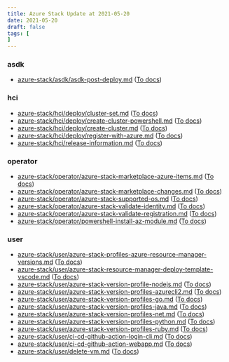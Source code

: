 ```yaml
---
title: Azure Stack Update at 2021-05-20
date: 2021-05-20
draft: false
tags: [
]
---
```


### asdk
- [azure-stack/asdk/asdk-post-deploy.md](https://github.com/MicrosoftDocs/azure-stack-docs/compare/eb1676e..010530d#diff-b2ca6282891447b2714e289ac138011aab963e3339d3f7e38bec36f6bf083fa3) ([To docs](https://docs.microsoft.com/en-us/azure-stack/asdk/asdk-post-deploy?WT.mc_id=AZ-MVP-5003408))
    
### hci
- [azure-stack/hci/deploy/cluster-set.md](https://github.com/MicrosoftDocs/azure-stack-docs/compare/eb1676e..010530d#diff-7e83c8cd971fa8d958daf815ce16cba85d8689d6c068147e1b3880ec97bfbd71) ([To docs](https://docs.microsoft.com/en-us/azure-stack/hci/deploy/cluster-set?WT.mc_id=AZ-MVP-5003408))
- [azure-stack/hci/deploy/create-cluster-powershell.md](https://github.com/MicrosoftDocs/azure-stack-docs/compare/eb1676e..010530d#diff-165f1b321816dd37155663ecc7d142e64e1ce13e313fdb19a059b429c5bb13bc) ([To docs](https://docs.microsoft.com/en-us/azure-stack/hci/deploy/create-cluster-powershell?WT.mc_id=AZ-MVP-5003408))
- [azure-stack/hci/deploy/create-cluster.md](https://github.com/MicrosoftDocs/azure-stack-docs/compare/eb1676e..010530d#diff-2ecf308c634813758aecc17770ff275ec7c20bad184782c9d1818b31f08c0738) ([To docs](https://docs.microsoft.com/en-us/azure-stack/hci/deploy/create-cluster?WT.mc_id=AZ-MVP-5003408))
- [azure-stack/hci/deploy/register-with-azure.md](https://github.com/MicrosoftDocs/azure-stack-docs/compare/eb1676e..010530d#diff-a3683a070950df904508f9b7a77e35a87a75980f569dc27728c36e0a34157016) ([To docs](https://docs.microsoft.com/en-us/azure-stack/hci/deploy/register-with-azure?WT.mc_id=AZ-MVP-5003408))
- [azure-stack/hci/release-information.md](https://github.com/MicrosoftDocs/azure-stack-docs/compare/eb1676e..010530d#diff-f839dcb64c039d40a3a09568a6f775c34f32b8ed5ca52ae7396f92e299a84203) ([To docs](https://docs.microsoft.com/en-us/azure-stack/hci/release-information?WT.mc_id=AZ-MVP-5003408))
    
### operator
- [azure-stack/operator/azure-stack-marketplace-azure-items.md](https://github.com/MicrosoftDocs/azure-stack-docs/compare/eb1676e..010530d#diff-d5241d81a422f9275be8dd79ca95cc76b41f2a0e00f4f9c3eac9b3333ad8a433) ([To docs](https://docs.microsoft.com/en-us/azure-stack/operator/azure-stack-marketplace-azure-items?WT.mc_id=AZ-MVP-5003408))
- [azure-stack/operator/azure-stack-marketplace-changes.md](https://github.com/MicrosoftDocs/azure-stack-docs/compare/eb1676e..010530d#diff-471325223eebf8193c2a64481b18fc7485b63810e7406b3570e8d1fb0f67eed3) ([To docs](https://docs.microsoft.com/en-us/azure-stack/operator/azure-stack-marketplace-changes?WT.mc_id=AZ-MVP-5003408))
- [azure-stack/operator/azure-stack-supported-os.md](https://github.com/MicrosoftDocs/azure-stack-docs/compare/eb1676e..010530d#diff-21f4a914598e60cde89aaa2354e10226650ff3ffc0070482bc5138b9d800529c) ([To docs](https://docs.microsoft.com/en-us/azure-stack/operator/azure-stack-supported-os?WT.mc_id=AZ-MVP-5003408))
- [azure-stack/operator/azure-stack-validate-identity.md](https://github.com/MicrosoftDocs/azure-stack-docs/compare/eb1676e..010530d#diff-81bf12f263d09d3323613dde6462a200dc3ea1a59afdffc3171b579b7e3ad4df) ([To docs](https://docs.microsoft.com/en-us/azure-stack/operator/azure-stack-validate-identity?WT.mc_id=AZ-MVP-5003408))
- [azure-stack/operator/azure-stack-validate-registration.md](https://github.com/MicrosoftDocs/azure-stack-docs/compare/eb1676e..010530d#diff-1bf9b513092cfb3d263e274aea0753be8f6dd57dff5bd7f4af37d0dd21526152) ([To docs](https://docs.microsoft.com/en-us/azure-stack/operator/azure-stack-validate-registration?WT.mc_id=AZ-MVP-5003408))
- [azure-stack/operator/powershell-install-az-module.md](https://github.com/MicrosoftDocs/azure-stack-docs/compare/eb1676e..010530d#diff-30850e7d5f4d10e14e37ab1d18daa6f030b59777fa195d031c5297a98065c28a) ([To docs](https://docs.microsoft.com/en-us/azure-stack/operator/powershell-install-az-module?WT.mc_id=AZ-MVP-5003408))
    
### user
- [azure-stack/user/azure-stack-profiles-azure-resource-manager-versions.md](https://github.com/MicrosoftDocs/azure-stack-docs/compare/eb1676e..010530d#diff-caf3bea9141bd91fc823b62896cf789bdcbf6a57d3b9056d612d23f9b78088f1) ([To docs](https://docs.microsoft.com/en-us/azure-stack/user/azure-stack-profiles-azure-resource-manager-versions?WT.mc_id=AZ-MVP-5003408))
- [azure-stack/user/azure-stack-resource-manager-deploy-template-vscode.md](https://github.com/MicrosoftDocs/azure-stack-docs/compare/eb1676e..010530d#diff-64ddd24874f9d4e379471135df7f8e8023176f6f0f65d2d415668cb690fbc27c) ([To docs](https://docs.microsoft.com/en-us/azure-stack/user/azure-stack-resource-manager-deploy-template-vscode?WT.mc_id=AZ-MVP-5003408))
- [azure-stack/user/azure-stack-version-profile-nodejs.md](https://github.com/MicrosoftDocs/azure-stack-docs/compare/eb1676e..010530d#diff-962ffff5cf266558d0ace2999774b78bcc8e02cd01543f8620743a10de3d03dc) ([To docs](https://docs.microsoft.com/en-us/azure-stack/user/azure-stack-version-profile-nodejs?WT.mc_id=AZ-MVP-5003408))
- [azure-stack/user/azure-stack-version-profiles-azurecli2.md](https://github.com/MicrosoftDocs/azure-stack-docs/compare/eb1676e..010530d#diff-ee81394dca580c5ab45b1e9ad85b8c8ddde59cab42b28038a027acd21a4392fa) ([To docs](https://docs.microsoft.com/en-us/azure-stack/user/azure-stack-version-profiles-azurecli2?WT.mc_id=AZ-MVP-5003408))
- [azure-stack/user/azure-stack-version-profiles-go.md](https://github.com/MicrosoftDocs/azure-stack-docs/compare/eb1676e..010530d#diff-7f403756ef656815ac66100e1dcfffc436d1e8883a25fd8d6e8eddf814c3644d) ([To docs](https://docs.microsoft.com/en-us/azure-stack/user/azure-stack-version-profiles-go?WT.mc_id=AZ-MVP-5003408))
- [azure-stack/user/azure-stack-version-profiles-java.md](https://github.com/MicrosoftDocs/azure-stack-docs/compare/eb1676e..010530d#diff-a3a55e194d54bbab21dc8148a835d1c8bf0da82f536facf1d274c45d98ebdb90) ([To docs](https://docs.microsoft.com/en-us/azure-stack/user/azure-stack-version-profiles-java?WT.mc_id=AZ-MVP-5003408))
- [azure-stack/user/azure-stack-version-profiles-net.md](https://github.com/MicrosoftDocs/azure-stack-docs/compare/eb1676e..010530d#diff-b44d5035a50622c3dd84bf2a9cd35bf3799952041802054c4fa796a79abb92cb) ([To docs](https://docs.microsoft.com/en-us/azure-stack/user/azure-stack-version-profiles-net?WT.mc_id=AZ-MVP-5003408))
- [azure-stack/user/azure-stack-version-profiles-python.md](https://github.com/MicrosoftDocs/azure-stack-docs/compare/eb1676e..010530d#diff-380449dcaab63b1d47c9315e1bb14154d75faa244d7a680bf320c1dbecb0b470) ([To docs](https://docs.microsoft.com/en-us/azure-stack/user/azure-stack-version-profiles-python?WT.mc_id=AZ-MVP-5003408))
- [azure-stack/user/azure-stack-version-profiles-ruby.md](https://github.com/MicrosoftDocs/azure-stack-docs/compare/eb1676e..010530d#diff-2878a776d7be5804527e880517e782760de77bf3a92cc5599f5d98eb064f08c5) ([To docs](https://docs.microsoft.com/en-us/azure-stack/user/azure-stack-version-profiles-ruby?WT.mc_id=AZ-MVP-5003408))
- [azure-stack/user/ci-cd-github-action-login-cli.md](https://github.com/MicrosoftDocs/azure-stack-docs/compare/eb1676e..010530d#diff-714fe1b2b4300c8faf67800a0895ceabcf871c1774a7dfa33a8cf812b832f1cd) ([To docs](https://docs.microsoft.com/en-us/azure-stack/user/ci-cd-github-action-login-cli?WT.mc_id=AZ-MVP-5003408))
- [azure-stack/user/ci-cd-github-action-webapp.md](https://github.com/MicrosoftDocs/azure-stack-docs/compare/eb1676e..010530d#diff-5dd3935f7c707a13ce895c0cb8fdcb23006b8eed5e82407fabee1c9e1d16d735) ([To docs](https://docs.microsoft.com/en-us/azure-stack/user/ci-cd-github-action-webapp?WT.mc_id=AZ-MVP-5003408))
- [azure-stack/user/delete-vm.md](https://github.com/MicrosoftDocs/azure-stack-docs/compare/eb1676e..010530d#diff-2ba867a4a0c178f2ce5085624220937387375033f4ea7d5d4ea95536c083114c) ([To docs](https://docs.microsoft.com/en-us/azure-stack/user/delete-vm?WT.mc_id=AZ-MVP-5003408))
    
